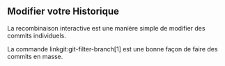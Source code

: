 ## Modifier votre Historique ##

La recombinaison interactive est une manière simple de modifier des commits individuels.

La commande linkgit:git-filter-branch[1] est une bonne façon de faire des commits en masse.
